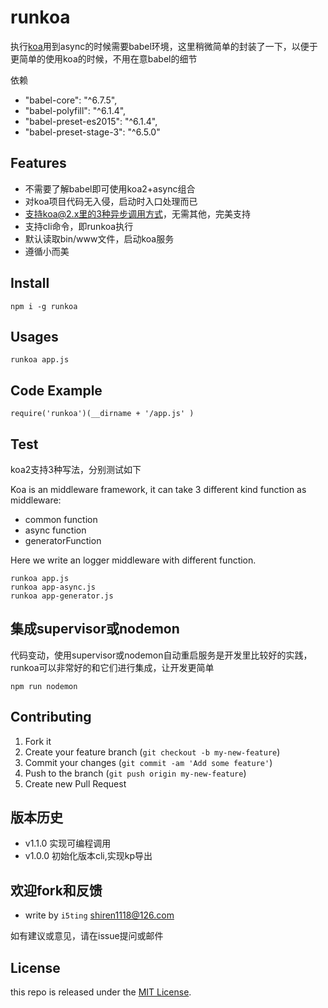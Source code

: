 # runkoa

执行[koa](https://github.com/koajs/koa)用到async的时候需要babel环境，这里稍微简单的封装了一下，以便于更简单的使用koa的时候，不用在意babel的细节

依赖

- "babel-core": "^6.7.5",
- "babel-polyfill": "^6.1.4",
- "babel-preset-es2015": "^6.1.4",
- "babel-preset-stage-3": "^6.5.0"

## Features

- 不需要了解babel即可使用koa2+async组合
- 对koa项目代码无入侵，启动时入口处理而已
- 支持koa@2.x里的3种异步调用方式，无需其他，完美支持
- 支持cli命令，即runkoa执行
- 默认读取bin/www文件，启动koa服务
- 遵循小而美

## Install

```
npm i -g runkoa
```

## Usages


```
runkoa app.js
```

## Code Example


```
require('runkoa')(__dirname + '/app.js' )
```

## Test

koa2支持3种写法，分别测试如下

Koa is an middleware framework, it can take 3 different kind function as middleware:

- common function
- async function
- generatorFunction

Here we write an logger middleware with different function.


```
runkoa app.js
runkoa app-async.js     
runkoa app-generator.js 
```

## 集成supervisor或nodemon

代码变动，使用supervisor或nodemon自动重启服务是开发里比较好的实践，runkoa可以非常好的和它们进行集成，让开发更简单


```
npm run nodemon
```


## Contributing

1. Fork it
2. Create your feature branch (`git checkout -b my-new-feature`)
3. Commit your changes (`git commit -am 'Add some feature'`)
4. Push to the branch (`git push origin my-new-feature`)
5. Create new Pull Request

## 版本历史

- v1.1.0 实现可编程调用
- v1.0.0 初始化版本cli,实现kp导出

## 欢迎fork和反馈

- write by `i5ting` shiren1118@126.com

如有建议或意见，请在issue提问或邮件

## License

this repo is released under the [MIT
License](http://www.opensource.org/licenses/MIT).
